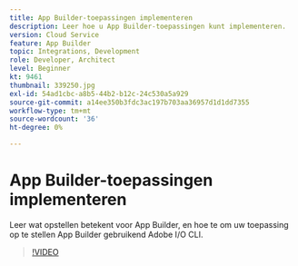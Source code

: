 ```yaml
---
title: App Builder-toepassingen implementeren
description: Leer hoe u App Builder-toepassingen kunt implementeren.
version: Cloud Service
feature: App Builder
topic: Integrations, Development
role: Developer, Architect
level: Beginner
kt: 9461
thumbnail: 339250.jpg
exl-id: 54ad1cbc-a8b5-44b2-b12c-24c530a5a929
source-git-commit: a14ee350b3fdc3ac197b703aa36957d1d1dd7355
workflow-type: tm+mt
source-wordcount: '36'
ht-degree: 0%

---
```


# App Builder-toepassingen implementeren

Leer wat opstellen betekent voor App Builder, en hoe te om uw toepassing op te stellen App Builder gebruikend Adobe I/O CLI.

>[!VIDEO](https://video.tv.adobe.com/v/339250/?quality=12&learn=on)
